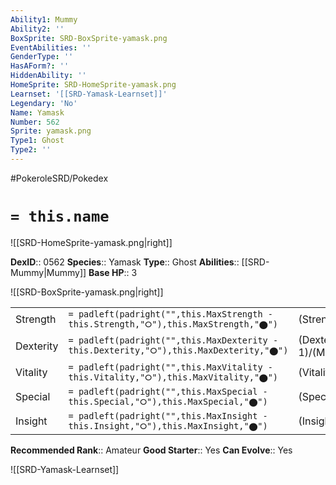 ```yaml
---
Ability1: Mummy
Ability2: ''
BoxSprite: SRD-BoxSprite-yamask.png
EventAbilities: ''
GenderType: ''
HasAForm?: ''
HiddenAbility: ''
HomeSprite: SRD-HomeSprite-yamask.png
Learnset: '[[SRD-Yamask-Learnset]]'
Legendary: 'No'
Name: Yamask
Number: 562
Sprite: yamask.png
Type1: Ghost
Type2: ''
---
```


#PokeroleSRD/Pokedex

# `= this.name`

![[SRD-HomeSprite-yamask.png|right]]

**DexID**:: 0562
**Species**:: Yamask
**Type**:: Ghost
**Abilities**:: [[SRD-Mummy|Mummy]]
**Base HP**:: 3

![[SRD-BoxSprite-yamask.png|right]]

|           |                                                                                        |                                          |
| --------- | -------------------------------------------------------------------------------------- | ---------------------------------------- |
| Strength  | `= padleft(padright("",this.MaxStrength - this.Strength,"⭘"),this.MaxStrength,"⬤")`    | (Strength::1)/(MaxStrength::3)   |
| Dexterity | `= padleft(padright("",this.MaxDexterity - this.Dexterity,"⭘"),this.MaxDexterity,"⬤")` | (Dexterity:: 1)/(MaxDexterity::3) |
| Vitality  | `= padleft(padright("",this.MaxVitality - this.Vitality,"⭘"),this.MaxVitality,"⬤")`    | (Vitality::2)/(MaxVitality::5)   |
| Special   | `= padleft(padright("",this.MaxSpecial - this.Special,"⭘"),this.MaxSpecial,"⬤")`       | (Special::2)/(MaxSpecial::4)     |
| Insight   | `= padleft(padright("",this.MaxInsight - this.Insight,"⭘"),this.MaxInsight,"⬤")`       | (Insight::2)/(MaxInsight::4)     |

**Recommended Rank**:: Amateur
**Good Starter**:: Yes
**Can Evolve**:: Yes

![[SRD-Yamask-Learnset]]